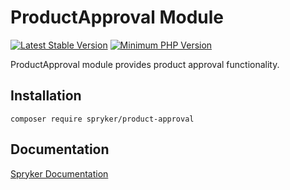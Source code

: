 # ProductApproval Module
[![Latest Stable Version](https://poser.pugx.org/spryker/product-approval/v/stable.svg)](https://packagist.org/packages/spryker/product-approval)
[![Minimum PHP Version](https://img.shields.io/badge/php-%3E%3D%208.1-8892BF.svg)](https://php.net/)

ProductApproval module provides product approval functionality.

## Installation

```
composer require spryker/product-approval
```

## Documentation

[Spryker Documentation](https://docs.spryker.com)
